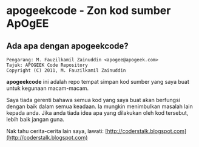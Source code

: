 apogeekcode - Zon kod sumber ApOgEE
=====================================================================

## Ada apa dengan apogeekcode?


    Pengarang: M. Fauzilkamil Zainuddin <apogee@apogeek.com>
    Tajuk: APOGEEK Code Repository
    Copyright (C) 2011, M. Fauzilkamil Zainuddin

**apogeekcode** ini adalah repo tempat simpan kod sumber yang saya buat untuk kegunaan macam-macam.

Saya tiada gerenti bahawa semua kod yang saya buat akan berfungsi dengan baik dalam semua keadaan.
Ia mungkin menimbulkan masalah lain kepada anda. Jika anda tiada idea apa yang dilakukan oleh kod 
tersebut, lebih baik jangan guna.

Nak tahu cerita-cerita lain saya, lawati: [http://coderstalk.blogspot.com](http://coderstalk.blogspot.com)
